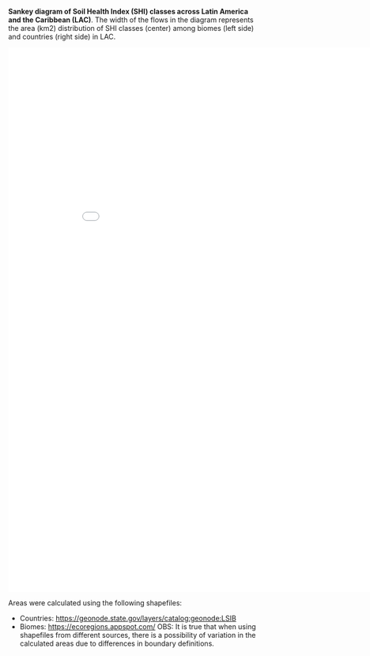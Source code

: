**Sankey diagram of Soil Health Index (SHI) classes across Latin America and the Caribbean (LAC)**. The width of the flows in the diagram represents the area (km2) distribution of SHI classes (center) among biomes (left side) and countries (right side) in LAC.

<iframe width="900" height="1100" frameborder="0" scrolling="no" src="//plotly.com/~raulpoppiel/3.embed"></iframe>


Areas were calculated using the following shapefiles:
* Countries: https://geonode.state.gov/layers/catalog:geonode:LSIB
* Biomes: https://ecoregions.appspot.com/
OBS: It is true that when using shapefiles from different sources, there is a possibility of variation in the calculated areas due to differences in boundary definitions.
